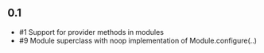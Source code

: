 ## 0.1

* #1 Support for provider methods in modules
* #9 Module superclass with noop implementation of Module.configure(..)
